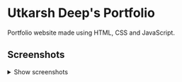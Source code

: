 # Utkarsh Deep's Portfolio

Portfolio website made using HTML, CSS and JavaScript.

## Screenshots
<details>
  <summary>Show screenshots</summary>
  <br>
  <p align="center">
    <img src="https://user-images.githubusercontent.com/63140632/141283894-9250a10e-a6e5-42b3-9931-6cf246ac6492.png" alt="dark" width="400px">
    <img src="https://user-images.githubusercontent.com/63140632/141283905-86a0fd9e-1b80-4c17-9c2f-d752d2e9949d.png" alt="light" width="400px">
  </p>
</details>
